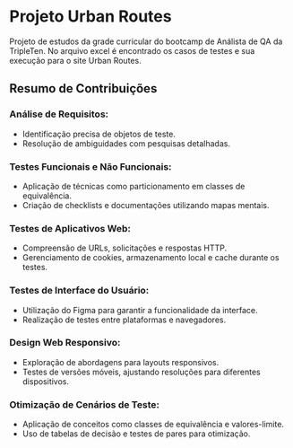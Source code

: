 # Projeto Urban Routes 
Projeto de estudos da grade curricular do bootcamp de Análista de QA da TripleTen. No arquivo excel é encontrado os casos de testes e sua execução para o site Urban Routes.

## Resumo de Contribuições
### Análise de Requisitos:
 - Identificação precisa de objetos de teste.
 - Resolução de ambiguidades com pesquisas detalhadas.

### Testes Funcionais e Não Funcionais:
 - Aplicação de técnicas como particionamento em classes de equivalência.
 - Criação de checklists e documentações utilizando mapas mentais.

### Testes de Aplicativos Web:
 - Compreensão de URLs, solicitações e respostas HTTP.
 - Gerenciamento de cookies, armazenamento local e cache durante os testes.

### Testes de Interface do Usuário:
 - Utilização do Figma para garantir a funcionalidade da interface.
 - Realização de testes entre plataformas e navegadores.

### Design Web Responsivo:
 - Exploração de abordagens para layouts responsivos.
 - Testes de versões móveis, ajustando resoluções para diferentes dispositivos.

### Otimização de Cenários de Teste:
 - Aplicação de conceitos como classes de equivalência e valores-limite.
 - Uso de tabelas de decisão e testes de pares para otimização.